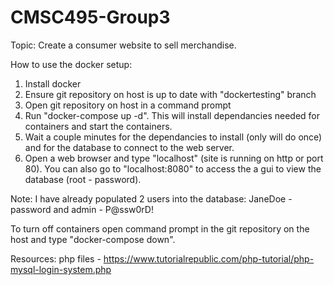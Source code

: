 # CMSC495-Group3

Topic: Create a consumer website to sell merchandise.

How to use the docker setup:
1. Install docker
2. Ensure git repository on host is up to date with "dockertesting" branch
3. Open git repository on host in a command prompt
4. Run "docker-compose up -d". This will install dependancies needed for containers and start the containers.
5. Wait a couple minutes for the dependancies to install (only will do once) and for the database to connect to the web server.
6. Open a web browser and type "localhost" (site is running on http or port 80). You can also go to "localhost:8080" to access the a gui to view the database (root - password).

Note: I have already populated 2 users into the database: JaneDoe - password and admin - P@ssw0rD!

To turn off containers open command prompt in the git repository on the host and type "docker-compose down".

Resources:
php files - https://www.tutorialrepublic.com/php-tutorial/php-mysql-login-system.php
